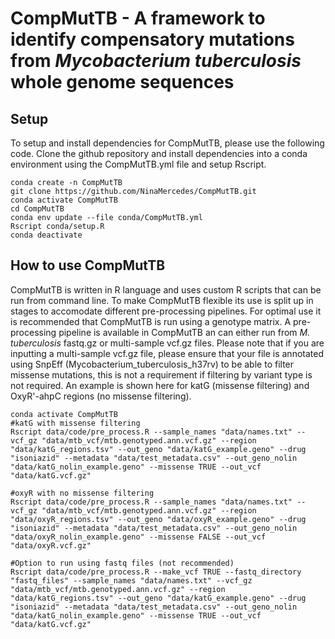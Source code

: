 # CompMutTB - A framework to identify compensatory mutations from *Mycobacterium tuberculosis* whole genome sequences
## Setup
To setup and install dependencies for CompMutTB, please use the following code. Clone the github repository and install dependencies into a conda environment using the CompMutTB.yml file and setup Rscript. 
```
conda create -n CompMutTB
git clone https://github.com/NinaMercedes/CompMutTB.git
conda activate CompMutTB
cd CompMutTB
conda env update --file conda/CompMutTB.yml
Rscript conda/setup.R
conda deactivate
```
## How to use CompMutTB
CompMutTB is written in R language and uses custom R scripts that can be run from command line. To make CompMutTB flexible its use is split up in stages to accomodate different pre-processing pipelines. For optimal use it is recommended that CompMutTB is run using a genotype matrix. A pre-processing pipeline is available in CompMutTB an can either run from *M. tuberculosis* fastq.gz or multi-sample vcf.gz files. Please note that if you are inputting a multi-sample vcf.gz file, please ensure that your file is annotated using SnpEff (Mycobacterium_tuberculosis_h37rv) to be able to filter missense mutations, this is not a requirement if filtering by variant type is not required. An example is shown here for katG (missense filtering) and OxyR'-ahpC regions (no missense filtering).
```
conda activate CompMutTB
#katG with missense filtering
Rscript data/code/pre_process.R --sample_names "data/names.txt" --vcf_gz "data/mtb_vcf/mtb.genotyped.ann.vcf.gz" --region "data/katG_regions.tsv" --out_geno "data/katG_example.geno" --drug "isoniazid" --metadata "data/test_metadata.csv" --out_geno_nolin "data/katG_nolin_example.geno" --missense TRUE --out_vcf "data/katG.vcf.gz"

#oxyR with no missense filtering
Rscript data/code/pre_process.R --sample_names "data/names.txt" --vcf_gz "data/mtb_vcf/mtb.genotyped.ann.vcf.gz" --region "data/oxyR_regions.tsv" --out_geno "data/oxyR_example.geno" --drug "isoniazid" --metadata "data/test_metadata.csv" --out_geno_nolin "data/oxyR_nolin_example.geno" --missense FALSE --out_vcf "data/oxyR.vcf.gz"

#Option to run using fastq files (not recommended)
Rscript data/code/pre_process.R --make_vcf TRUE --fastq_directory "fastq_files" --sample_names "data/names.txt" --vcf_gz "data/mtb_vcf/mtb.genotyped.ann.vcf.gz" --region "data/katG_regions.tsv" --out_geno "data/katG_example.geno" --drug "isoniazid" --metadata "data/test_metadata.csv" --out_geno_nolin "data/katG_nolin_example.geno" --missense TRUE --out_vcf "data/katG.vcf.gz"
```


